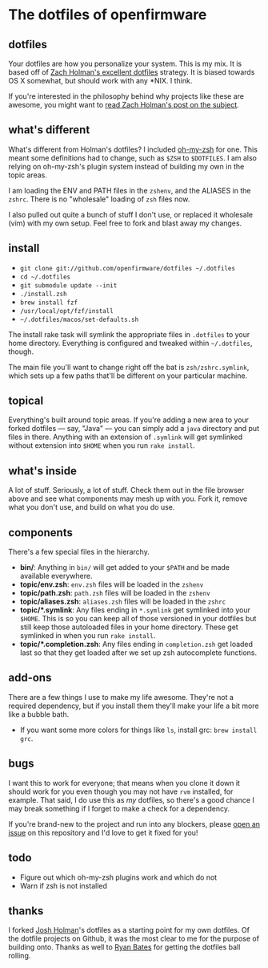 # The dotfiles of openfirmware

## dotfiles

Your dotfiles are how you personalize your system. This is my mix. It is based off of [Zach Holman's excellent dotfiles](https://github.com/holman/dotfiles) strategy. It is biased towards OS X somewhat, but should work with any \*NIX. I think.

If you're interested in the philosophy behind why projects like these are awesome, you might want to [read Zach Holman's post on the subject](http://zachholman.com/2010/08/dotfiles-are-meant-to-be-forked/).

## what's different

What's different from Holman's dotfiles? I included [oh-my-zsh](https://github.com/robbyrussell/oh-my-zsh) for one. This meant some definitions had to change, such as `$ZSH` to `$DOTFILES`. I am also relying on oh-my-zsh's plugin system instead of building my own in the topic areas.

I am loading the ENV and PATH files in the `zshenv`, and the ALIASES in the `zshrc`. There is no "wholesale" loading of `zsh` files now.

I also pulled out quite a bunch of stuff I don't use, or replaced it wholesale (vim) with my own setup. Feel free to fork and blast away my changes.

## install

- `git clone git://github.com/openfirmware/dotfiles ~/.dotfiles`
- `cd ~/.dotfiles`
- `git submodule update --init`
- `./install.zsh`
- `brew install fzf`
- `/usr/local/opt/fzf/install`
- `~/.dotfiles/macos/set-defaults.sh`

The install rake task will symlink the appropriate files in `.dotfiles` to your home directory. Everything is configured and tweaked within `~/.dotfiles`, though.

The main file you'll want to change right off the bat is `zsh/zshrc.symlink`, which sets up a few paths that'll be different on your particular machine.

## topical

Everything's built around topic areas. If you're adding a new area to your forked dotfiles — say, "Java" — you can simply add a `java` directory and put files in there. Anything with an extension of `.symlink` will get symlinked without extension into `$HOME` when you run `rake install`.

## what's inside

A lot of stuff. Seriously, a lot of stuff. Check them out in the file browser above and see what components may mesh up with you. Fork it, remove what you don't use, and build on what you do use.

## components

There's a few special files in the hierarchy.

- **bin/**: Anything in `bin/` will get added to your `$PATH` and be made
  available everywhere.
- **topic/env.zsh**: `env.zsh` files will be loaded in the `zshenv`
- **topic/path.zsh**: `path.zsh` files will be loaded in the `zshenv`
- **topic/aliases.zsh**: `aliases.zsh` files will be loaded in the `zshrc`
- **topic/\*.symlink**: Any files ending in `*.symlink` get symlinked into your `$HOME`. This is so you can keep all of those versioned in your dotfiles but still keep those autoloaded files in your home directory. These get symlinked in when you run `rake install`.
- **topic/\*.completion.zsh**: Any files ending in `completion.zsh` get loaded last so that they get loaded after we set up zsh autocomplete functions.

## add-ons

There are a few things I use to make my life awesome. They're not a required dependency, but if you install them they'll make your life a bit more like a bubble bath.

- If you want some more colors for things like `ls`, install grc: `brew install grc`.

## bugs

I want this to work for everyone; that means when you clone it down it should work for you even though you may not have `rvm` installed, for example. That said, I do use this as *my* dotfiles, so there's a good chance I may break something if I forget to make a check for a dependency.

If you're brand-new to the project and run into any blockers, please [open an issue](https://github.com/openfirmware/dotfiles/issues) on this repository and I'd love to get it fixed for you!

## todo

* Figure out which oh-my-zsh plugins work and which do not
* Warn if zsh is not installed

## thanks

I forked [Josh Holman](https://github.com/holman)'s dotfiles as a starting point for my own dotfiles. Of the dotfile projects on Github, it was the most clear to me for the purpose of building onto. Thanks as well to [Ryan Bates](http://github.com/ryanb) for getting the dotfiles ball rolling.

